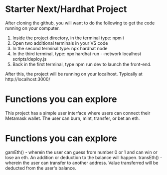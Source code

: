 # Starter Next/Hardhat Project

After cloning the github, you will want to do the following to get the code running on your computer.

1. Inside the project directory, in the terminal type: npm i
2. Open two additional terminals in your VS code
3. In the second terminal type: npx hardhat node
4. In the third terminal, type: npx hardhat run --network localhost scripts/deploy.js
5. Back in the first terminal, type npm run dev to launch the front-end.

After this, the project will be running on your localhost. 
Typically at http://localhost:3000/

# Functions you can explore  
This project has a simple user interface where users can connect their Metamask wallet. The user can burn, mint, transfer, or bet an eth. 

# Functions you can explore  
gamEth() - wherein the user can guess from number 0 or 1 and can win or lose an eth. An addition or deduction to the balance will happen. 
transEth() - wherein the user can transfer to another address. Value transferred will be deducted from the user's balance. 


